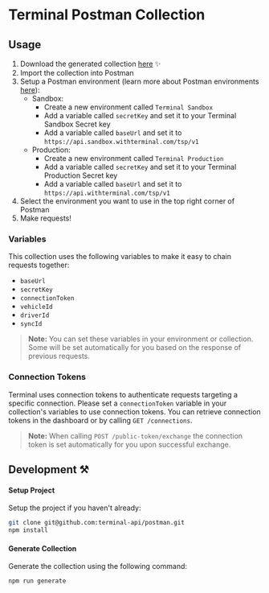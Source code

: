 # Terminal Postman Collection

## Usage

1. Download the generated collection [here](./postman) ✨
2. Import the collection into Postman
3. Setup a Postman environment (learn more about Postman environments [here](https://learning.postman.com/docs/sending-requests/managing-environments/)):
    - Sandbox:
      - Create a new environment called `Terminal Sandbox`
      - Add a variable called `secretKey` and set it to your Terminal Sandbox Secret key
      - Add a variable called `baseUrl` and set it to `https://api.sandbox.withterminal.com/tsp/v1`
    - Production:
      - Create a new environment called `Terminal Production`
      - Add a variable called `secretKey` and set it to your Terminal Production Secret key
      - Add a variable called `baseUrl` and set it to `https://api.withterminal.com/tsp/v1`
4. Select the environment you want to use in the top right corner of Postman
5. Make requests!

### Variables

This collection uses the following variables to make it easy to chain requests together:
- `baseUrl`
- `secretKey`
- `connectionToken`
- `vehicleId`
- `driverId`
- `syncId`

> **Note:** You can set these variables in your environment or collection. Some will be set automatically for you based on the response of previous requests.

### Connection Tokens

Terminal uses connection tokens to authenticate requests targeting a specific connection. Please set a `connectionToken` variable in your collection's variables to use connection tokens. You can retrieve connection tokens in the dashboard or by calling `GET /connections`.

> **Note:** When calling `POST /public-token/exchange` the connection token is set automatically for you upon successful exchange.

## Development ⚒️

#### Setup Project
Setup the project if you haven't already:

```bash
git clone git@github.com:terminal-api/postman.git
npm install
```

#### Generate Collection
Generate the collection using the following command:

```bash
npm run generate
```